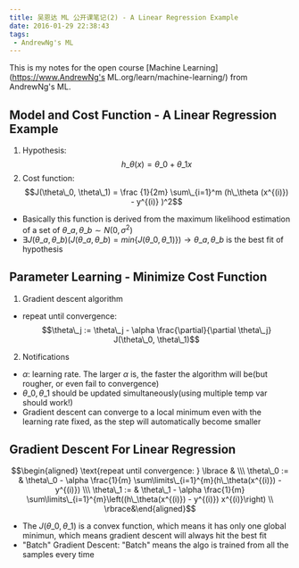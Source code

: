 ```yaml
---
title: 吴恩达 ML 公开课笔记(2) - A Linear Regression Example
date: 2016-01-29 22:38:43
tags: 
 - AndrewNg's ML
---
```


This is my notes for the open course [Machine Learning](https://www.AndrewNg's ML.org/learn/machine-learning/) from AndrewNg's ML.

<!--more-->

## Model and Cost Function - A Linear Regression Example
1. Hypothesis: $$h\_\theta(x) = \theta\_0 + {\theta\_1}x$$
2. Cost function: $$J(\theta\_0, \theta\_1) = \frac {1}{2m} \sum\_{i=1}^m (h\_\theta (x^{(i)}) - y^{(i)} )^2$$
 - Basically this function is derived from the maximum likelihood estimation of a set of $\theta\_a, \theta\_b \sim N(0, \sigma^2)$
 - $\exists J(\theta\_a, \theta\_b) (J(\theta\_a, \theta\_b) = min \lbrace J(\theta\_0, \theta\_1) \rbrace ) \to \theta\_a, \theta\_b$ is the best fit of hypothesis

## Parameter Learning - Minimize Cost Function
1. Gradient descent algorithm 
 - repeat until convergence:$$\theta\_j := \theta\_j - \alpha \frac{\partial}{\partial \theta\_j} J(\theta\_0, \theta\_1)$$
2. Notifications
 - $\alpha$: learning rate. The larger $\alpha$ is, the faster the algorithm will be(but rougher, or even fail to convergence)
 - $\theta\_0, \theta\_1$ should be updated simultaneously(using multiple temp var should work!)
 - Gradient descent can converge to a local minimum even with the learning rate fixed, as the step will automatically become smaller

## Gradient Descent For Linear Regression
$$\begin{aligned} \text{repeat until convergence: } \lbrace & \\\ \theta\_0 := & \theta\_0 - \alpha \frac{1}{m} \sum\limits\_{i=1}^{m}(h\_\theta(x^{(i)}) - y^{(i)}) \\\ \theta\_1 := & \theta\_1 - \alpha \frac{1}{m} \sum\limits\_{i=1}^{m}\left((h\_\theta(x^{(i)}) - y^{(i)}) x^{(i)}\right) \\ \rbrace&\end{aligned}$$
 - The $J(\theta\_0, \theta\_1)$ is a convex function, which means it has only one global minimun, which means gradient descent will always hit the best fit
 - "Batch" Gradient Descent: "Batch" means the algo is trained from all the samples every time
